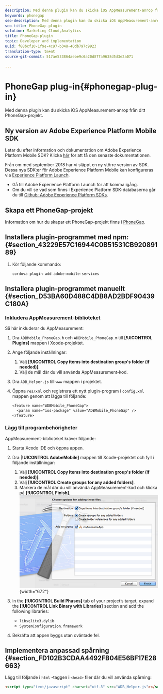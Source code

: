 ```yaml
---
description: Med denna plugin kan du skicka iOS AppMeasurement-anrop från ditt PhoneGap-projekt.
keywords: phonegap
seo-description: Med denna plugin kan du skicka iOS AppMeasurement-anrop från ditt PhoneGap-projekt.
seo-title: PhoneGap-plugin
solution: Marketing Cloud,Analytics
title: PhoneGap-plugin
topic: Developer and implementation
uuid: f88bcf10-1f9e-4c97-b348-40db797c9923
translation-type: tm+mt
source-git-commit: 517ae533864aebe9c6a20d877a9638d5d3e2a071

---
```



# PhoneGap plug-in{#phonegap-plug-in}

Med denna plugin kan du skicka iOS AppMeasurement-anrop från ditt PhoneGap-projekt.

## Ny version av Adobe Experience Platform Mobile SDK

Letar du efter information och dokumentation om Adobe Experience Platform Mobile SDK? Klicka [här](https://aep-sdks.gitbook.io/docs/) för att få den senaste dokumentationen.

Från om med september 2018 har vi släppt en ny större version av SDK. Dessa nya SDK:er för Adobe Experience Platform Mobile kan konfigureras via [Experience Platform Launch](https://www.adobe.com/experience-platform/launch.html).

* Gå till Adobe Experience Platform Launch för att komma igång.
* Om du vill se vad som finns i Experience Platform SDK-databaserna går du till [Github: Adobe Experience Platform SDKs](https://github.com/Adobe-Marketing-Cloud/acp-sdks).


## Skapa ett PhoneGap-projekt

Information om hur du skapar ett PhoneGap-projekt finns i [PhoneGap](https://helpx.adobe.com/experience-manager/6-4/mobile/using/phonegap.html).

## Installera plugin-programmet med npm: {#section_43229E57C16944C0B51531CB92089189}

1. Kör följande kommando:

   ```
   cordova plugin add adobe-mobile-services
   ```

## Installera plugin-programmet manuellt {#section_D53BA60D488C4DB8AD2BDF90439C180A}

### Inkludera AppMeasurement-biblioteket

Så här inkluderar du AppMeasurement:

1. Dra `ADBMobile_PhoneGap.h` och `ADBMobile_PhoneGap.m` till **[!UICONTROL Plugins]** mappen i Xcode-projektet.
1. Ange följande inställningar:

   1. Välj **[!UICONTROL Copy items into destination group's folder (if needed)]**.
   1. Välj de mål där du vill använda AppMeasurement-kod.

1. Dra `ADB_Helper.js` till `www` mappen i projektet.
1. Öppna `res/xml` och registrera ett nytt plugin-program i `config.xml` mappen genom att lägga till följande:

   ```
   <feature name="ADBMobile_PhoneGap"> 
     <param name="ios-package" value="ADBMobile_PhoneGap" /> 
   </feature>
   ```

### Lägg till programbehörigheter

AppMeasurement-biblioteket kräver följande:

1. Starta Xcode IDE och öppna appen.
1. Dra **[!UICONTROL AdobeMobile]** mappen till Xcode-projektet och fyll i följande inställningar:

   1. Välj **[!UICONTROL Copy items into destination group's folder (if needed)]**.
   1. Välj **[!UICONTROL Create groups for any added folders]**.
   1. Markera de mål där du vill använda AppMeasurement-kod och klicka på **[!UICONTROL Finish]**.
   ![](assets/xcode-settings.png){width=&quot;672&quot;}

1. In the **[!UICONTROL Build Phases]** tab of your project’s target, expand the **[!UICONTROL Link Binary with Libraries]** section and add the following libraries:

   * `libsqlite3.dylib`
   * `SystemConfiguration.framework`

1. Bekräfta att appen byggs utan oväntade fel.

## Implementera anpassad spårning {#section_FD102B3CDAA4492FB04E56BF17E28663}

Lägg till följande i `html` -taggen i `<head>` filer där du vill använda spårning:

```html
<script type="text/javascript" charset="utf-8" src="ADB_Helper.js"></script>
```

